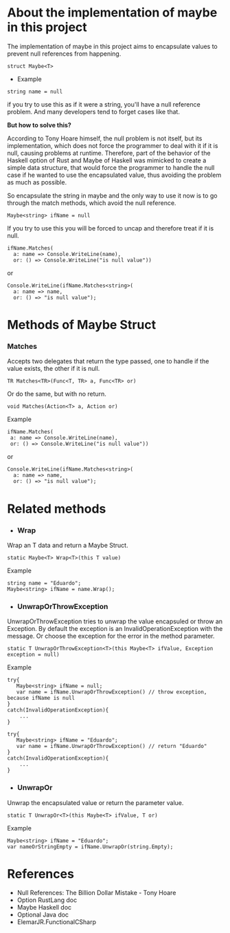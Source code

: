 # About the implementation of maybe in this project 

The implementation of maybe in this project aims to encapsulate values to prevent null references from happening.

`struct Maybe<T>`

* Example

```string name = null``` 

if you try to use this as if it were a string, you'll have a null reference problem. And many developers tend to forget cases like that.

**But how to solve this?**

According to Tony Hoare himself, the null problem is not itself, but its implementation, which does not force the programmer to deal with it if it is null, causing problems at runtime. Therefore, part of the behavior of the Haskell option of Rust and Maybe of Haskell was mimicked to create a simple data structure, that would force the programmer to handle the null case if he wanted to use the encapsulated value, thus avoiding the problem as much as possible.

So encapsulate the string in maybe and the only way to use it now is to go through the match methods, which avoid the null reference.

```Maybe<string> ifName = null```

If you try to use this you will be forced to uncap and therefore treat if it is null.

```
ifName.Matches(
  a: name => Console.WriteLine(name), 
  or: () => Console.WriteLine("is null value"))
```
or
```
Console.WriteLine(ifName.Matches<string>(
  a: name => name, 
  or: () => "is null value");
```

# Methods of Maybe Struct
### Matches

Accepts two delegates that return the type passed, one to handle if the value exists, the other if it is null.

`TR Matches<TR>(Func<T, TR> a, Func<TR> or)`

Or do the same, but with no return.

`void Matches(Action<T> a, Action or)`

Example
 ```
ifName.Matches(
  a: name => Console.WriteLine(name), 
  or: () => Console.WriteLine("is null value"))
```
or
```
Console.WriteLine(ifName.Matches<string>(
  a: name => name, 
  or: () => "is null value");
```
  
# Related methods
* ### Wrap

Wrap an T data and return a Maybe Struct.

`static Maybe<T> Wrap<T>(this T value)`

Example
```
string name = "Eduardo";
Maybe<string> ifName = name.Wrap();
```

* ### UnwrapOrThrowException

UnwrapOrThrowException tries to unwrap the value encapsuled or throw an Exception. By default the exception is an InvalidOperationException with the message.
Or choose the exception for the error in the method parameter.

`static T UnwrapOrThrowException<T>(this Maybe<T> ifValue, Exception exception = null)`

Example
```
try{
   Maybe<string> ifName = null;
   var name = ifName.UnwrapOrThrowException() // throw exception, because ifName is null
}
catch(InvalidOperationException){
    ...
}
```
```
try{
   Maybe<string> ifName = "Eduardo";
   var name = ifName.UnwrapOrThrowException() // return "Eduardo"
}
catch(InvalidOperationException){
    ...
}
```

* ### UnwrapOr
Unwrap the encapsulated value or return the parameter value.

`static T UnwrapOr<T>(this Maybe<T> ifValue, T or)`

Example
```
Maybe<string> ifName = "Eduardo";
var nameOrStringEmpty = ifName.UnwrapOr(string.Empty);
```

# References 
- Null References: The Billion Dollar Mistake - Tony Hoare
- Option RustLang doc
- Maybe Haskell doc
- Optional Java doc
- ElemarJR.FunctionalCSharp
